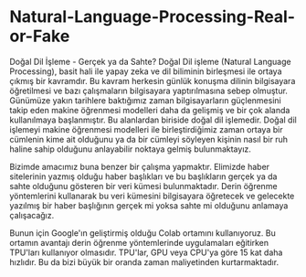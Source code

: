 # Natural-Language-Processing-Real-or-Fake
Doğal Dil İşleme - Gerçek ya da Sahte?
Doğal Dil işleme (Natural Language Processing), basit hali ile yapay zeka ve dil biliminin birleşmesi ile ortaya çıkmış bir kavramdır. Bu kavram herkesin günlük konuşma dilinin bilgisayara öğretilmesi ve bazı çalışmaların bilgisayara yaptırılmasına sebep olmuştur. Günümüze yakın tarihlere baktığımız zaman bilgisayarların güçlenmesini takip eden makine öğrenmesi modelleri daha da gelişmiş ve bir çok alanda kullanılmaya başlanmıştır. Bu alanlardan biriside doğal dil işlemedir. Doğal dil işlemeyi makine öğrenmesi modelleri ile birleştirdiğimiz zaman ortaya bir cümlenin kime ait olduğunu ya da bir cümleyi söyleyen kişinin nasıl bir ruh haline sahip olduğunu anlayabilir noktaya gelmiş bulunmaktayız.

Bizimde amacımız buna benzer bir çalışma yapmaktır. Elimizde haber sitelerinin yazmış olduğu haber başlıkları ve bu başlıkların gerçek ya da sahte olduğunu gösteren bir veri kümesi bulunmaktadır. Derin öğrenme yöntemlerini kullanarak bu veri kümesini bilgisayara öğretecek ve gelecekte yazılmış bir haber başlığının gerçek mi yoksa sahte mi olduğunu anlamaya çalışacağız.

Bunun için Google'ın geliştirmiş olduğu Colab ortamını kullanıyoruz. Bu ortamın avantajı derin öğrenme yöntemlerinde uygulamaları eğitirken TPU'ları kullanıyor olmasıdır. TPU'lar, GPU veya CPU'ya göre 15 kat daha hızlıdır. Bu da bizi büyük bir oranda zaman maliyetinden kurtarmaktadır.
